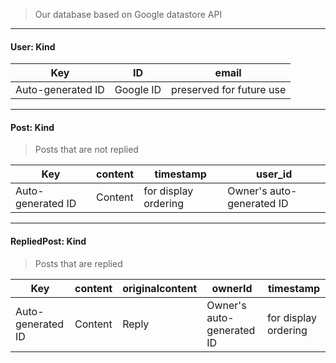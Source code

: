 > Our database based on Google datastore API
--------------------

#### User: <b>Kind</b>

|Key|ID|email|
|----|----|----|
|Auto-generated ID|Google ID|preserved for future use|

--------------------
#### Post: <b>Kind</b>
> Posts that are not replied

|Key|content|timestamp|user_id|
|----|----|----|----|
|Auto-generated ID|Content|for display ordering|Owner's auto-generated ID|

------------------

#### RepliedPost: <b>Kind</b>
> Posts that are replied

|Key|content|originalcontent|ownerId|timestamp|
|----|----|----|----|----|
|Auto-generated ID|Content|Reply|Owner's auto-generated ID|for display ordering|



